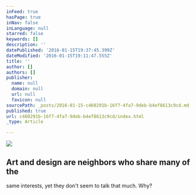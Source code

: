 ```yaml
---
inFeed: true
hasPage: true
inNav: false
inLanguage: null
starred: false
keywords: []
description: ''
datePublished: '2016-01-15T19:37:45.399Z'
dateModified: '2016-01-15T19:11:47.555Z'
title: ''
author: []
authors: []
publisher:
  name: null
  domain: null
  url: null
  favicon: null
sourcePath: _posts/2016-01-15-c460291b-16f7-4fa7-9deb-b4ef8613c9cd.md
published: true
url: c460291b-16f7-4fa7-9deb-b4ef8613c9cd/index.html
_type: Article

---
```

![](https://the-grid-user-content.s3-us-west-2.amazonaws.com/c6a4b234-318d-4ab9-868b-f323b5dfc90c.jpg)

## Art and design are neighbors who share many of the 
same interests, yet they don't seem to talk that 
much. Why?